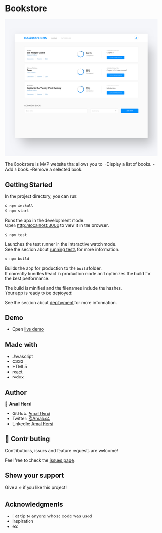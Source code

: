 # Bookstore

<img src="screenshot.png">

The Bookstore is MVP website that allows you to:
      -Display a list of books.
      -Add a book.
      -Remove a selected book.


## Getting Started

In the project directory, you can run:

```bash
$ npm install
$ npm start
```

Runs the app in the development mode.\
Open [http://localhost:3000](http://localhost:3000) to view it in the browser.


```bash
$ npm test
```

Launches the test runner in the interactive watch mode.\
See the section about [running tests](https://facebook.github.io/create-react-app/docs/running-tests) for more information.


```bash
$ npm build
```

Builds the app for production to the `build` folder.\
It correctly bundles React in production mode and optimizes the build for the best performance.

The build is minified and the filenames include the hashes.\
Your app is ready to be deployed!

See the section about [deployment](https://facebook.github.io/create-react-app/docs/deployment) for more information.

## Demo

- Open [live demo](https://nameless-spire-28137.herokuapp.com/) 

## Made with

- Javascript
- CSS3
- HTML5
- react
- redux

## Author


👤 **Amal Hersi**

- GitHub: [Amal Hersi](https://github.com/Amalcxc)
- Twitter: [@Amalcx4](https://twitter.com/home?lang=en)
- LinkedIn: [Amal Hersi](https://www.linkedin.com/in/amal-hersi-a29583205/)



## 🤝 Contributing

Contributions, issues and feature requests are welcome!

Feel free to check the [issues page](issues/).

## Show your support

Give a ⭐️ if you like this project!

## Acknowledgments

- Hat tip to anyone whose code was used
- Inspiration
- etc
